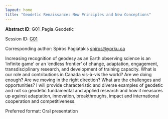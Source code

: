 ```yaml
---
layout: home
title: "Geodetic Renaissance: New Principles and New Conceptions"
---
```



**Abstract ID**: G01_Pagia_Geodetic

Session ID: [G01](.)

Corresponding author: Spiros Pagiatakis <a href="mailto:spiros@yorku.ca">spiros@yorku.ca</a>

Increasing recognition of geodesy as an Earth observing science is an ‘infinite game’ or an ‘endless frontier’ of change, adaptation, engagement, transdisciplinary research, and development of training capacity. What is our role and contributions in Canada vis-à-vis the world? Are we doing enough? Are we moving in the right direction? What are the challenges and opportunities? I will provide characteristic and diverse examples of geodetic and not so geodetic fundamental and applied research and how it measures up against adaptation, innovation, breakthroughs, impact and international cooperation and competitiveness.

Preferred format: Oral presentation
